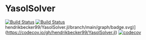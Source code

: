 # YasolSolver

[![Build Status](https://github.com/hendrikbecker99/YasolSolver.jl/actions/workflows/CI.yml/badge.svg?branch=main)](https://github.com/hendrikbecker99/YasolSolver.jl/actions/workflows/CI.yml?query=branch%3Amain)
[![Build Status](https://ci.appveyor.com/api/projects/status/github/hendrikbecker99/YasolSolver.jl?svg=true)](https://ci.appveyor.com/project/hendrikbecker99/YasolSolver-jl)hendrikbecker99/YasolSolver.jl/branch/main/graph/badge.svg)](https://codecov.io/gh/hendrikbecker99/YasolSolver.jl)
[![codecov](https://codecov.io/gh/hendrikbecker99/YasolSolver.jl/branch/master/graph/badge.svg?token=6UWMlSTP5i)](https://codecov.io/gh/hendrikbecker99/YasolSolver.jl)

